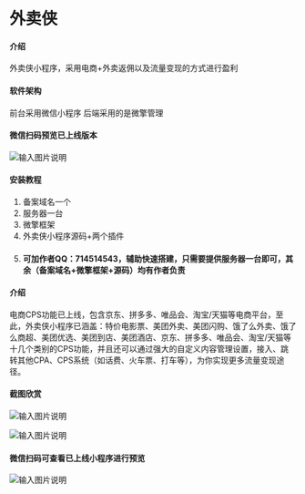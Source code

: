 # 外卖侠

#### 介绍

外卖侠小程序，采用电商+外卖返佣以及流量变现的方式进行盈利

#### 软件架构

前台采用微信小程序
后端采用的是微擎管理

####  微信扫码预览已上线版本

![输入图片说明](https://images.gitee.com/uploads/images/2021/0910/003111_e995fa23_7650057.jpeg "ZMWVMV9}V3Z]E%0TR_F8DJP.jpg")

#### 安装教程

1.  备案域名一个
2.  服务器一台
3.  微擎框架
4.  外卖侠小程序源码+两个插件
5.  ####  可加作者QQ：714514543，辅助快速搭建，只需要提供服务器一台即可，其余（备案域名+微擎框架+源码）均有作者负责

#### 介绍

电商CPS功能已上线，包含京东、拼多多、唯品会、淘宝/天猫等电商平台，至此，外卖侠小程序已涵盖：特价电影票、美团外卖、美团闪购、饿了么外卖、饿了么商超、美团优选、美团到店、美团酒店、京东、拼多多、唯品会、淘宝/天猫等十几个类别的CPS功能，并且还可以通过强大的自定义内容管理设置，接入、跳转其他CPA、CPS系统（如话费、火车票、打车等），为你实现更多流量变现途径。

#### 截图欣赏

![输入图片说明](https://i.loli.net/2021/08/29/Pc2fUIOldEuDYBq.png "在这里输入图片标题")

![输入图片说明](https://i.loli.net/2021/08/24/1NmCcOT6QJr4gaU.png "在这里输入图片标题")

#### 微信扫码可查看已上线小程序进行预览
![输入图片说明](https://images.gitee.com/uploads/images/2021/0910/003111_e995fa23_7650057.jpeg "ZMWVMV9}V3Z]E%0TR_F8DJP.jpg")
